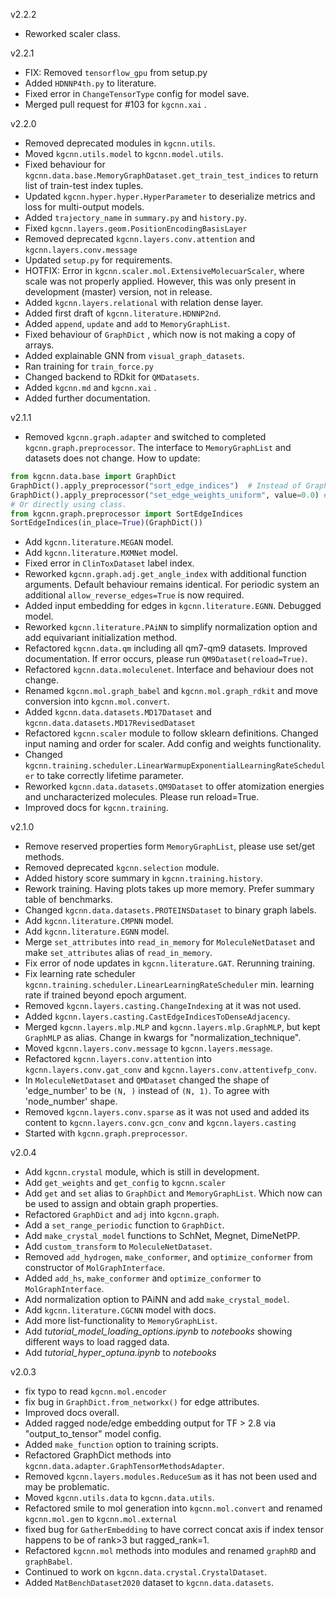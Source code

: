 v2.2.2

* Reworked scaler class. 


v2.2.1

* FIX: Removed ``tensorflow_gpu`` from setup.py
* Added ``HDNNP4th.py`` to literature.
* Fixed error in ``ChangeTensorType`` config for model save.
* Merged pull request for #103 for ``kgcnn.xai`` .


v2.2.0

* Removed deprecated modules in ``kgcnn.utils``.
* Moved ``kgcnn.utils.model`` to `kgcnn.model.utils`.
* Fixed behaviour for ``kgcnn.data.base.MemoryGraphDataset.get_train_test_indices`` to return list of train-test index tuples.
* Updated ``kgcnn.hyper.hyper.HyperParameter`` to deserialize metrics and loss for multi-output models.
* Added `trajectory_name` in `summary.py` and `history.py`. 
* Fixed ``kgcnn.layers.geom.PositionEncodingBasisLayer``
* Removed deprecated ``kgcnn.layers.conv.attention`` and ``kgcnn.layers.conv.message``
* Updated ``setup.py`` for requirements.
* HOTFIX: Error in ``kgcnn.scaler.mol.ExtensiveMolecuarScaler``, where scale was not properly applied. However, this was only present in development (master) version, not in release.
* Added ``kgcnn.layers.relational`` with relation dense layer.
* Added first draft of ``kgcnn.literature.HDNNP2nd``.
* Added ``append``, `update` and `add` to `MemoryGraphList`.
* Fixed behaviour of ``GraphDict`` , which now is not making a copy of arrays.
* Added explainable GNN from ``visual_graph_datasets``.
* Ran training for ``train_force.py``
* Changed backend to RDkit for ``QMDatasets``.
* Added ``kgcnn.md`` and ``kgcnn.xai`` .
* Added further documentation.


v2.1.1

* Removed `kgcnn.graph.adapter` and switched to completed ``kgcnn.graph.preprocessor``. The interface to `MemoryGraphList` and datasets does not change. How to update:
```python
from kgcnn.data.base import GraphDict
GraphDict().apply_preprocessor("sort_edge_indices")  # Instead of GraphDict().sort_edge_indices()
GraphDict().apply_preprocessor("set_edge_weights_uniform", value=0.0) # Instead of GraphDict().set_edge_weights_uniform(value=0.0)
# Or directly using class.
from kgcnn.graph.preprocessor import SortEdgeIndices
SortEdgeIndices(in_place=True)(GraphDict())
```
* Add ``kgcnn.literature.MEGAN`` model.
* Add ``kgcnn.literature.MXMNet`` model.
* Fixed error in ``ClinToxDataset`` label index.
* Reworked ``kgcnn.graph.adj.get_angle_index`` with additional function arguments. Default behaviour remains identical. For periodic system an additional `allow_reverse_edges=True` is now required.
* Added input embedding for edges in ``kgcnn.literature.EGNN``. Debugged model.
* Reworked ``kgcnn.literature.PAiNN`` to simplify normalization option and add equivariant initialization method.
* Refactored ``kgcnn.data.qm`` including all qm7-qm9 datasets. Improved documentation. If error occurs, please run `QM9Dataset(reload=True)`.
* Refactored ``kgcnn.data.moleculenet``. Interface and behaviour does not change.
* Renamed ``kgcnn.mol.graph_babel`` and ``kgcnn.mol.graph_rdkit`` and move conversion into ``kgcnn.mol.convert``.
* Added ``kgcnn.data.datasets.MD17Dataset`` and ``kgcnn.data.datasets.MD17RevisedDataset``
* Refactored ``kgcnn.scaler`` module to follow sklearn definitions. Changed input naming and order for scaler. Add config and weights functionality.
* Changed ``kgcnn.training.scheduler.LinearWarmupExponentialLearningRateScheduler`` to take correctly lifetime parameter. 
* Reworked ``kgcnn.data.datasets.QM9Dataset`` to offer atomization energies and uncharacterized molecules. Please run reload=True.
* Improved docs for `kgcnn.training`.


v2.1.0

* Remove reserved properties form ``MemoryGraphList``, please use set/get methods.
* Removed deprecated ``kgcnn.selection`` module.
* Added history score summary in ``kgcnn.training.history``.
* Rework training. Having plots takes up more memory. Prefer summary table of benchmarks.
* Changed ``kgcnn.data.datasets.PROTEINSDataset`` to binary graph labels.
* Add ``kgcnn.literature.CMPNN`` model.
* Add ``kgcnn.literature.EGNN`` model.
* Merge ``set_attributes`` into `read_in_memory` for `MoleculeNetDataset` and make ``set_attributes`` alias of `read_in_memory`.   
* Fix error of node updates in ``kgcnn.literature.GAT``. Rerunning training.
* Fix learning rate scheduler ``kgcnn.training.scheduler.LinearLearningRateScheduler`` min. learning rate if trained beyond epoch argument.
* Removed ``kgcnn.layers.casting.ChangeIndexing`` at it was not used.
* Added ``kgcnn.layers.casting.CastEdgeIndicesToDenseAdjacency``.
* Merged ``kgcnn.layers.mlp.MLP`` and ``kgcnn.layers.mlp.GraphMLP``, but kept `GraphMLP` as alias. Change in kwargs for "normalization_technique".
* Moved ``kgcnn.layers.conv.message`` to ``kgcnn.layers.message``.
* Refactored ``kgcnn.layers.conv.attention`` into ``kgcnn.layers.conv.gat_conv`` and ``kgcnn.layers.conv.attentivefp_conv``.
* In ``MoleculeNetDataset`` and `QMDataset` changed the shape of 'edge_number' to be `(N, )` instead of `(N, 1)`. To agree with 'node_number' shape.
* Removed ``kgcnn.layers.conv.sparse`` as it was not used and added its content to ``kgcnn.layers.conv.gcn_conv`` and ``kgcnn.layers.casting`` 
* Started with ``kgcnn.graph.preprocessor``.


v2.0.4

* Add ``kgcnn.crystal`` module, which is still in development.
* Add ``get_weights`` and ``get_config`` to `kgcnn.scaler` 
* Add ``get`` and ``set`` alias to `GraphDict` and `MemoryGraphList`. Which now can be used to assign and obtain graph properties.
* Refactored ``GraphDict`` and `adj` into `kgcnn.graph`.
* Add a ``set_range_periodic`` function to `GraphDict`.
* Add ``make_crystal_model`` functions to SchNet, Megnet, DimeNetPP.
* Add ``custom_transform`` to `MoleculeNetDataset`.
* Removed ``add_hydrogen``, `make_conformer`, and `optimize_conformer` from constructor of `MolGraphInterface`.
* Added ``add_hs``, `make_conformer` and `optimize_conformer` to `MolGraphInterface`.
* Add normalization option to PAiNN and add ``make_crystal_model``.
* Add ``kgcnn.literature.CGCNN`` model with docs.
* Add more list-functionality to ``MemoryGraphList``.
* Add _tutorial_model_loading_options.ipynb_ to _notebooks_ showing different ways to load ragged data.
* Add _tutorial_hyper_optuna.ipynb_ to _notebooks_


v2.0.3

* fix typo to read `kgcnn.mol.encoder`
* fix bug in ``GraphDict.from_networkx()`` for edge attributes.
* Improved docs overall.
* Added ragged node/edge embedding output for TF > 2.8 via "output_to_tensor" model config.
* Added ``make_function`` option to training scripts.
* Refactored GraphDict methods into ``kgcnn.data.adapter.GraphTensorMethodsAdapter``.
* Removed ``kgcnn.layers.modules.ReduceSum`` as it has not been used and may be problematic.
* Moved ``kgcnn.utils.data`` to ``kgcnn.data.utils``. 
* Refactored smile to mol generation into ``kgcnn.mol.convert`` and renamed `kgcnn.mol.gen` to `kgcnn.mol.external`
* fixed bug for `GatherEmbedding` to have correct concat axis if index tensor happens to be of rank>3 but ragged_rank=1.
* Refactored `kgcnn.mol` methods into modules and renamed `graphRD` and `graphBabel`.
* Continued to work on ``kgcnn.data.crystal.CrystalDataset``.
* Added ``MatBenchDataset2020`` dataset to `kgcnn.data.datasets`.